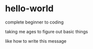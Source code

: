 # hello-world
complete beginner to coding

taking me ages to figure out basic things

like how to write this message
